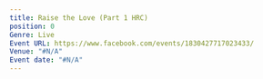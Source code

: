 ```yaml
---
title: Raise the Love (Part 1 HRC)
position: 0
Genre: Live
Event URL: https://www.facebook.com/events/1830427717023433/
Venue: "#N/A"
Event date: "#N/A"
---
```


